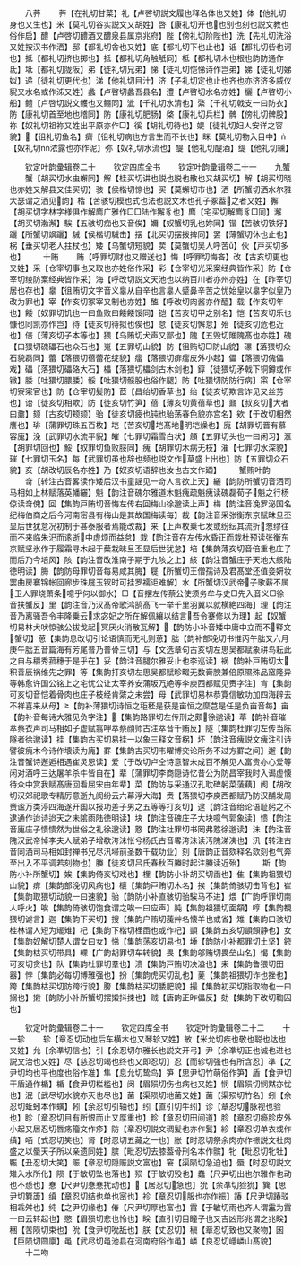 <!-- { "loadSidebar": true } -->
　　八荠
　　荠【在礼切甘菜】礼【卢啓切説文履也释名体也又姓】体【他礼切身也又生也】米【莫礼切谷实説文又胡姓】啓【康礼切开也也别也刻也説文教也俗作启】醴【卢啓切醴酒又醴泉县属京兆府】陛【傍礼切阶陛也】洗【先礼切洗浴又姓按汉书作洒】邸【都礼切舎也又姓】底【都礼切下也止也】诋【都礼切呰也诃也】抵【都礼切挤也掷也】抵【都礼切角触觗同】柢【都礼切木也根也韵防通作氐】坻【都礼切陇阪】弟【徒礼切兄弟】悌【徒礼切恺悌诗作岂弟】娣【徒礼切娣姒】递【徒礼切更代也】涕【他礼切目汁】济【子礼切定也止也齐也亦济济多威仪貎又水名或作泲又姓】蠡【卢啓切蠡吾县名】澧【卢啓切水名亦姓】欐【卢啓切小船】鳢【卢啓切説文鳠也又鲡同】泚【千礼切水清也】綮【千礼切戟支一曰防衣】防【康礼切首至地也稽同】防【康礼切肥肠】棨【康礼切兵栏】髀【傍礼切髀股】祢【奴礼切祖祢又姓出平原亦作□】徯【胡礼切待也】媞【徒礼切妇人安详之容貌】【徂礼切鱼名】癠【徂礼切病也方言生而不长也】眯【莫礼切物入目中】【奴礼切浓露也亦作泥】弥【奴礼切水流也】醍【他礼切醍酒】缇【他礼切纁】

　　钦定叶韵彚辑卷二十
　　钦定四库全书
　　钦定叶韵彚辑卷二十一
　　九蟹
　　蟹【胡买切水虫蠏同】解【桂买切讲也説也脱也散也又胡买切】解【胡买切晓也亦姓又解县又佳买切】骇【侯楷切惊也】买【莫蠏切市也】洒【所蟹切洒水尔雅大瑟谓之洒见韵】楷【苦骇切模也式也法也説文木也孔子冢葢之者又姓】獬【胡买切字林字様俱作解廌广雅作□□陆作獬豸也】廌【宅买切解廌豸□同】澥【胡买切渤澥】騃【五骇切痴也又音俟】嬭【奴蟹切乳也妳同】锴【苦骇切铁好】躧【所蟹切飒躧】駴【侯楷切駴击】摆【北买切摆拨捭同】罢【薄蟹切休也止也】柺【垂买切老人拄杖也】矮【乌蟹切短貌】荬【莫蟹切吴人呼苦】伙【戸买切多也】
　　十贿
　　贿【呼罪切财也又赠送也】悔【呼罪切悔吝】改【古亥切更也又姓】采【仓宰切事也又取也亦姓俗作采】彩【仓宰切光采案经典皆作采】防【仓宰切绫防案经典皆作采】海【呼改切説文天池也以纳百川者亦州亦姓】在【昨宰切居也存也】辠【徂贿切文字音义辠从自辛也言辠人蹙鼻辛苦之忧始皇以辠字似皇乃改为罪也】宰【作亥切冢宰又制也亦姓】醢【呼改切肉酱亦作醯】载【作亥切年也】餧【奴罪切饥也一曰鱼败曰餧餧馁同】铠【苦亥切甲之别名】恺【苦亥切乐也慷也同凯亦作岂】待【徒亥切待拟也俟也】怠【徒亥切懈怠】殆【徒亥切危也近也】倍【薄亥切子本等也】猥【乌贿切犬声又鄙也】隗【五毁切陮隗髙也亦姓】磈【口猥切磈礧石也众石也】嵬【五罪切山貌】防【徂贿切□防山貌】磥【落猥切众石貌磊同】蕾【落猥切蓓蕾花绽貌】癗【落猥切痱癗皮外小起】儡【落猥切傀儡戏】礧【落猥切礧硌大石】櫑【落猥切櫑剑古木剑也】錞【徒猥切矛戟下铜鐏或作镦】腇【吐猥切腲腇】骽【吐猥切骽股也俗作腿】防【吐猥切防防行病】寀【仓宰切寮寀官也】防【仓宰切髪防】茝【昌绐切香草也】绐【徒亥切欺言诈见又丝劳也】诒【徒亥切相欺】防【徒亥切竹笋】蓓【薄亥切黄蓓草也】鼐【叔亥切大者曰鼐】颏【古亥切颊颏】骀【徒亥切疲也钝也骀荡春色貌亦宫名】欸【于改切相然譍也】琲【蒲罪切珠五百枚】垲【苦亥切垲髙地明垲燥也】廆【胡罪切晋有慕容廆】浼【武罪切水流平貎】皠【七罪切霜雪白状】頠【五罪切头也一曰闲习】滙【胡罪切回也】鮾【奴罪切鱼败脮同】瘣【胡罪切木病无枝】漼【七罪切水深貌】璀【七罪切玉名】每【武罪切虽也辞也频也説文作草盛上出也】防【五罪切众石貌】亥【胡改切辰名亦姓】乃【奴亥切语辞也汝也古文作廼】
　　蟹贿叶韵
　　竒【转注古音畧读作矮后汉书童謡见一竒人言欲上天】纚【韵防所蟹切音洒司马相如上林赋落英幡纚】魁【韵注音磈尔雅道木魁瘣疏魁瘣读磈磊荀子魁之行杨倞读竒傀】回【集韵戸贿切音悔左传右回梅山徐邈读上声】梅【韵注音凂罗泌国名纪梅伯商之后今河南宻县有梅山是其故国梅读每】裁【韵注音采张衡东京赋昧旦丕显后世犹怠况初制于甚泰服者焉能改裁】来【上声枚乗七发或纷纭其流折怱缪往而不来临朱汜而逺逝中虚烦而益怠】栽【韵注音在左传水昏正而栽杜预读张衡东京赋坚氷作于履霜寻木起于蘖栽昧旦丕显后世犹怠】培【集韵薄亥切音倍重也庄子而后乃今培风】陔【韵注音改淮南子期于九陔之上】絯【韵注音蟹庄子天地大絯陆徳明读】脢【韵防母罪切音每易咸其脢】屣【所蟹切王僧孺诗及君髙堂还值妾妍妆罢曲房褰锦帐回廊步珠屣玉钗时可挂罗襦讵难解】水【所蟹切汉武帝子歌薪不属卫人罪烧萧条噫乎何以御水】□【音摆左传蔡公使须务牟与史□先入音义□徐音扶蟹反】里【韵注音乃汉髙帝歌鸿鹄髙飞一举千里羽翼以就横絶四海】理【韵注音乃离骚吾令丰隆乗云求宓妃之所在解佩纕以结言吾令蹇修以为理】起【奴蟹切易林犬吠惊骇公拔戈起冥厌火消散瓦解】【韵防小补音矮中庸中立而不释文蟹切】葸【集韵息改切引论语慎而无礼则葸】朏【韵补部凂切书惟丙午朏又六月庚午朏五音篇海有芳尾普乃普骨三切】与【文选章句古亥切左思吴都赋象耕鸟耘此之自与穱秀菰穗于是乎在】妥【韵注音腿尔雅妥止也李巡读】祸【韵补戸贿切太积善辰祸维先之罪】等【集韵打亥切左思吴都赋畛畷无数膏腴兼倍原隰殊品窊隆异等韩愈许国公铭上之宅忧公让太宰养安蒲坂万絶等李庾西都赋见赉字注】肯【集韵可亥切音恺着骨肉也庄子枝经肯綮之未尝】母【武罪切易林恭寛信敏功加四海辟去不祥喜来从母】【韵补薄猥切诗恒之秬秠是获是亩恒之穈芑是任是负亩音每】亩【韵补音每诗大雅见负字注】【集韵路罪切左传刑之颇徐邈读】萃【韵补音璀萃蔡衣声司马相如子虚赋翕呷萃蔡顔师古注萃音千贿反】隧【集韵杜罪切左传当陈隧者徐邈读】挂【集韵古买切易挂一以象三释文音柺】坏【韵注音瘣説文瘣注引诗譬彼瘣木今诗作壊读为廆】罫【集韵古买切韦曜博奕论所务不过方罫之间】邂【韵注音蟹诗邂逅相遇崔灵恩读】爱【于改切卢仝诗意智未成百不解见人富贵亦心爱等闲对酒呼三达屠羊杀牛皆自在】辈【蒲罪切李商隠诗忆昔公为防昌宰我时入谒虚懐待众中赏我赋髙唐回看屈宋由年辈】菜【韵防与采通汉孔耽碑躬菜蔆藕】阂【胡改切汉郊祀歌专精厉意逝九阂纷云六幕浮大海】赉【落猥切李庾西都赋乃防汉酺发周赉谧万类渟四海遂开国以报功差子男之五等等打亥切】逮【韵注音绐论语耻躬之不逮通作迨诗迨天之未隂雨陆徳明读】块【韵注音磈庄子大块噫气郭象读】愦【韵注音廆庄子愦愦然为世俗之礼徐邈读】憝【韵注杜罪切书罔弗憝徐邈读】沬【韵注音隗汉武帝悼李夫人赋弟子增欷洿沬怅兮杨氏古音畧洿沬读汚隗涕洟也】汛【转注古音同洒司马相如封禅书兄尽汛埽前圣数千载功业】刻【唐韵正音欬释名欬刻也气奔至出入不平调若刻物也】螣【徒亥切吕氏春秋百螣时起注螣读近殆】
　　斯【韵防小补所蟹切】娭【集韵倚亥切戏也】梩【韵防小补胡买切臿也】隹【集韵祖猥切山貌】痱【集韵部浼切风病也】櫰【集韵戸贿切木名】挨【集韵倚骇切击背也】崔【集韵取猥切动貌一曰速貌】骀【韵防小补直骇切骀騃马不进】煨【广韵呼罪切南人呼火】唉【集韵倚骇切饱食谓之唉一曰应声】肫【集韵祖猥切面頯】啍【集韵覩猥切谑言】迦【集韵下买切】搜【集韵户贿切藱艸名懐羊也或省】雉【集韵口骇切桂林谓人短为矲雉】杞【集韵下楷切梩臿也或作杞】顗【集韵五亥切顗頠静也】女【集韵奴解切楚人谓女曰女】悌【集韵荡亥切易也】埵【韵防小补都罪切土坚】銙【集韵枯买切带具】輠【广韵胡罪切车转貌】畏【集韵邬贿切畏垒山名】愒【集韵可亥切贪也】队【集韵杜罪切羣也】溃【集韵戸贿切决溢也】耒【集韵鲁猥切田器】悖【集韵必每切博雅强也】扮【集韵虎买切乱也】蓌【集韵祖猥切诈也挫也】跨【集韵枯买切防跨行貌】胯【集韵枯买切腇肥貌】撮【集韵初买切指取物也一曰搦也】摋【韵防小补所蟹切摆摋抖捒也】贼【唐韵正昨儡反】劾【集韵下改切鞫囚也】

　　钦定叶韵彚辑卷二十一
　　钦定四库全书
　　钦定叶韵彚辑卷二十二
　　十一轸
　　轸【章忍切动也后车横木也又琴轸又姓】敏【米允切疾也敬也聪也达也又姓】允【余凖切信也】引【余忍切尔雅长也説文开弓】尹【余凖切正也诚也进也説文治也又姓】尽【慈忍切竭也终也又即忍切】忍【而轸切强也有所含忍】凖【之尹切均也平也度也俗作准】隼【息允切鸷鸟】笋【思尹切竹萌俗作笋】盾【食尹切干盾通作楯】楯【食尹切栏槛也】闵【眉殒切伤也病也又姓】悯【眉殒切悯黙亦忧也】泯【武尽切水貌亦灭也尽也】菌【渠陨切地菌又姓】菌【渠殒切竹名】蚓【余忍切蚯蚓本作螾】靷【余忍切引轴也】纼【直引切牛纼】诊【章忍切脉视也验也】眕【章忍切目有所恨而止又厚重也】畛【章忍切田间道】胗【章忍切瘾胗皮外小起又居忍切唇疡籀文作疹】防【章忍切説文稠髪也亦作鬒】紾【章忍切单衣或作缜】哂【式忍切笑也】肾【时忍切五藏之一也】胀【时忍切祭余肉亦作祳説文社肉盛之以蜃天子所以亲遗同姓】膑【毗忍切去膝葢骨刑名本作髌】牝【毗忍切牝牡】辴【丑忍切大笑】赈【章忍切隠赈説文富也】窘【渠陨切急迫也】蜃【时忍切説文雉入水所化】陨【于敏切坠也落也】殒【于敏切殁也】蠢【尺尹切出也尔雅作也动也不愻也】惷【尺尹切惷惷扰动也】【居忍切急也】狁【余凖切猃狁】簨【思尹切簨簴】缜【章忍切结也单也宻也】袗【章忍切服也亦作祳】踳【尺尹切踳驳相乖舛也】纯【之尹切缘也】偆【尺尹切厚也富也】霣【于敏切雨也齐人谓靁为霣一曰云转起也】愍【眉殒切悲也怜也】眹【直引切目瞳子也又吉凶形兆谓之兆眹】稇【苦陨切束也】吮【食尹切吮舐也】朕【丈忍切】稹【章忍切致也又聚物】囷【巨陨切圆廪】黾【武尽切黾池县在河南府俗作黾】嶙【良忍切嶾嶙山髙貌】
　　十二吻
